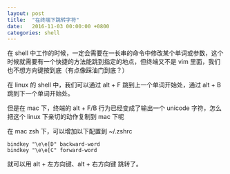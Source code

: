 ```yaml
---
layout: post
title:  "在终端下跳转字符"
date:   2016-11-03 00:00:00 +0800
categories: shell
---
```


在 shell 中工作的时候，一定会需要在一长串的命令中修改某个单词或参数，这个时候就需要有一个快捷的方法能跳到指定的地点，但终端又不是 vim 里面，我们也不想方向键按到底（有点像踩油门到底？）

在 linux 的 shell 中，我们可以通过 alt + F 跳到上一个单词开始处，通过 alt + B 跳到下一个单词开始处。

但是在 mac 下，终端的 alt + F/B 行为已经变成了输出一个 unicode 字符，怎么把这个 linux 下亲切的动作复制到 mac 下呢

在 mac zsh 下，可以增加以下配置到 ~/.zshrc
```
bindkey "\e\e[D" backward-word
bindkey "\e\e[C" forward-word
```
就可以用 alt + 左方向键、alt + 右方向键 跳转了。